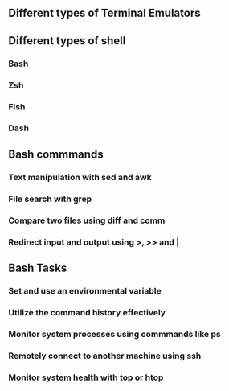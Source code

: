 ## Different types of Terminal Emulators

## Different types of shell

### Bash
### Zsh
### Fish
### Dash

## Bash commmands 

### Text manipulation with sed and awk
### File search with grep
### Compare two files using diff and comm
### Redirect input and output using >, >> and |

## Bash Tasks

### Set and use an environmental variable
### Utilize the command history effectively
### Monitor system processes using commmands like ps
### Remotely connect to another machine using ssh
### Monitor system health with top or htop

